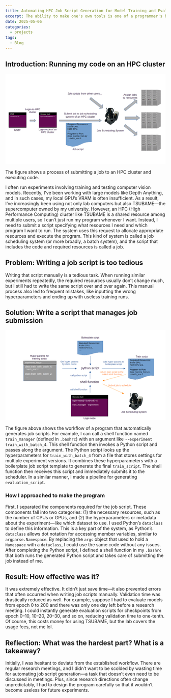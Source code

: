 ```yaml
---
title: Automating HPC Job Script Generation for Model Training and Evaluation
excerpt: The ability to make one's own tools is one of a programmer's biggest strengths.
date: 2025-05-06
categories:
  - projects
tags:
  - Blog
---
```

## Introduction: Running my code on an HPC cluster

![job_scheduling_system](/assets/job_scheduling_system.png)

The figure shows a process of submitting a job to an HPC cluster and executing code.

I often run experiments involving training and testing computer vision models. Recently, I’ve been working with large models like Depth Anything, and in such cases, my local GPU’s VRAM is often insufficient. As a result, I’ve increasingly been using not only lab computers but also TSUBAME—the supercomputer owned by my university. However, an HPC (High Performance Computing) cluster like TSUBAME is a shared resource among multiple users, so I can’t just run my program whenever I want. Instead, I need to submit a script specifying what resources I need and which program I want to run. The system uses this request to allocate appropriate resources and execute the program. This kind of system is called a job scheduling system (or more broadly, a batch system), and the script that includes the code and required resources is called a job.

## Problem: Writing a job script is too tedious

Writing that script manually is a tedious task. When running similar experiments repeatedly, the required resources usually don’t change much, but I still had to write the same script over and over again. This manual process also led to frequent mistakes, like inputting the wrong hyperparameters and ending up with useless training runs.

## Solution: Write a script that manages job submission

![job_scheduling_system](/assets/HPC_job_script_generator.png)

The figure above shows the workflow of a program that automatically generates job scripts. For example, I can call a shell function named `train_manager` (defined in `.bashrc`) with an argument like `--experiment train_with_batch_4`. This shell function then invokes a Python script and passes along the argument. The Python script looks up the hyperparameters for `train_with_batch_4` from a file that stores settings for multiple experiment versions. It combines these hyperparameters with a boilerplate job script template to generate the final `train_script`. The shell function then receives this script and immediately submits it to the scheduler.
In a similar manner, I made a pipeline for generating `evaluation_script`. 

### How I approached to make the program

First, I separated the components required for the job script. These components fall into two categories: (1) the necessary resources, such as the number of CPUs or GPUs, and (2) the hyperparameters or metadata about the experiment—like which dataset to use. I used Python’s `dataclass` to define this information. This is a key part of the system, as Python’s `dataclass` allows dot notation for accessing member variables, similar to `argparse.Namespace`. By replacing the `args` object that used to hold a `Namespace` with a `dataclass`, I could use the same code without any issues. After completing the Python script, I defined a shell function in my `.bashrc` that both runs the generated Python script and takes care of submitting the job instead of me. 

## Result: How effective was it?

It was extremely effective. It didn’t just save time—it also prevented errors that often occurred when writing job scripts manually. Validation time was drastically reduced as well. For example, suppose I had to evaluate models from epoch 0 to 200 and there was only one day left before a research meeting. I could instantly generate evaluation scripts for checkpoints from epoch 0–10, 10–20, 20–30, and so on, reducing validation time to one-tenth. Of course, this costs money for using TSUBAME, but the lab covers the usage fees, not me lol.

## Reflection: What was the hardest part? What is a takeaway?

Initially, I was hesitant to deviate from the established workflow. There are regular research meetings, and I didn’t want to be scolded by wasting time for automating job script generation—a task that doesn’t even need to be discussed in meetings. Plus, since research directions often change unpredictably, I had to design the program carefully so that it wouldn’t become useless for future experiments.


